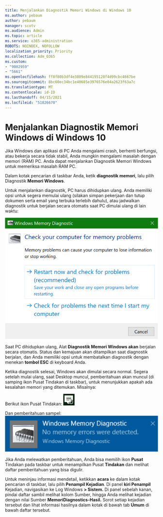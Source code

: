 ```yaml
---
title: Menjalankan Diagnostik Memori Windows di Windows 10
ms.author: pebaum
author: pebaum
manager: scotv
ms.audience: Admin
ms.topic: article
ms.service: o365-administration
ROBOTS: NOINDEX, NOFOLLOW
localization_priority: Priority
ms.collection: Adm_O365
ms.custom:
- "9002959"
- "5661"
ms.openlocfilehash: ff8f80b3df4e3809e844195128f4d99cbc4667be
ms.sourcegitcommit: 8bc60ec34bc1e40685e3976576e04a2623f63a7c
ms.translationtype: MT
ms.contentlocale: id-ID
ms.lasthandoff: 04/15/2021
ms.locfileid: "51826670"
---
```

# <a name="run-windows-memory-diagnostics-in-windows-10"></a>Menjalankan Diagnostik Memori Windows di Windows 10

Jika Windows dan aplikasi di PC Anda mengalami crash, berhenti berfungsi, atau bekerja secara tidak stabil, Anda mungkin mengalami masalah dengan memori (RAM) PC. Anda dapat menjalankan Diagnostik Memori Windows untuk memeriksa masalah RAM PC.

Dalam kotak pencarian di taskbar Anda, ketik **diagnostik memori**, lalu pilih Diagnostik **Memori Windows**. 

Untuk menjalankan diagnostik, PC harus dihidupkan ulang. Anda memiliki opsi untuk segera memulai ulang (silakan simpan pekerjaan dan tutup dokumen serta email yang terbuka terlebih dahulu), atau jadwalkan diagnostik untuk berjalan secara otomatis saat PC dimulai ulang di lain waktu:

![Diagnostik Memori Windows](media/windows-memory-diagnostic.png)

Saat PC dihidupkan ulang, Alat **Diagnostik Memori Windows akan** berjalan secara otomatis. Status dan kemajuan akan ditampilkan saat diagnostik berjalan, dan Anda memiliki opsi untuk membatalkan diagnostik dengan menekan **tombol ESC** di keyboard Anda.

Ketika diagnostik selesai, Windows akan dimulai secara normal.
Segera setelah mulai ulang, saat Desktop muncul, pemberitahuan  akan muncul (di samping ikon Pusat Tindakan di taskbar), untuk menunjukkan apakah ada kesalahan memori yang ditemukan. Misalnya:

Berikut ikon Pusat Tindakan: ![Ikon pusat tindakan](media/action-center-icon.png) 

Dan pemberitahuan sampel: ![Tidak ada kesalahan memori](media/no-memory-errors.png)

Jika Anda melewatkan pemberitahuan, Anda bisa memilih ikon **Pusat** Tindakan pada taskbar untuk menampilkan Pusat **Tindakan** dan melihat daftar pemberitahuan yang bisa digulir.

Untuk meninjau informasi mendetail, ketikkan **acara** ke dalam kotak pencarian di taskbar, lalu pilih **Penampil Kejadian**. Di panel **kiri Penampil** Kejadian, navigasikan ke Log Windows **> Sistem.** Di panel sebelah kanan, pindai daftar sambil  melihat kolom Sumber, hingga Anda melihat kejadian dengan nilai Sumber **MemoriDiagnostics-Hasil.** Sorot setiap kejadian tersebut dan lihat informasi hasilnya dalam kotak di bawah tab **Umum** di bawah daftar tersebut.
